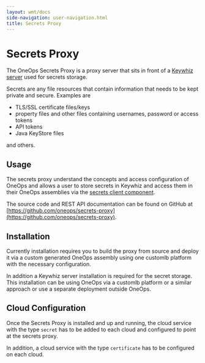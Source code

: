 ```yaml
---
layout: wmt/docs
side-navigation: user-navigation.html
title: Secrets Proxy
---
```


# Secrets Proxy

The OneOps Secrets Proxy is a proxy server that sits in front of a
[Keywhiz server](https://square.github.io/keywhiz/)
used for secrets storage.

Secrets are any file resources that contain information that needs to be kept
private and secure. Examples are

- TLS/SSL certificate files/keys
- property files and other files containing usernames, password or access tokens
- API tokens
- Java KeyStore files

and others.

## Usage

The secrets proxy understand the concepts and access configuration
of OneOps and allows a user to store secrets in Keywhiz and access them in
their OneOps assemblies via the
[secrets client component](../design/secrets-client-component.html).

The source code and REST API documentation can be found on GitHub at
[https://github.com/oneops/secrets-proxy](https://github.com/oneops/secrets-proxy).

## Installation

Currently installation requires you to build the proxy from source and deploy it
via a custom generated OneOps assembly using one customlb platform with the
necessary configuration.

In addition a Keywhiz server installation is required for the secret
storage. This installation can be using OneOps via a customlb platform or a
similar approach or use a separate deployment outside OneOps.

## Cloud Configuration

Once the Secrets Proxy is installed and up and running, the cloud service with
the type `secret` has to be added to each cloud and configured to point at the
secrets proxy.

In addition, a cloud service with the type `certificate` has to be configured on
each cloud.
